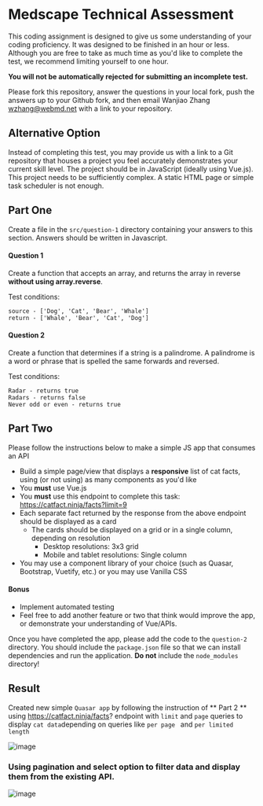 # Medscape Technical Assessment
This coding assignment is designed to give us some understanding of your coding proficiency. It was designed to be finished in an hour or less. Although you are free to take as much time as you'd like to complete the test, we recommend limiting yourself to one hour. 

**You will not be automatically rejected for submitting an incomplete test.**

Please fork this repository, answer the questions in your local fork, push the answers up to your Github fork, and then email Wanjiao Zhang <wzhang@webmd.net> with a link to your repository.

## Alternative Option
Instead of completing this test, you may provide us with a link to a Git repository that houses a project you feel accurately demonstrates your current skill level. The project should be in JavaScript (ideally using Vue.js). This project needs to be sufficiently complex. A static HTML page or simple task scheduler is not enough. 

## Part One
Create a file in the `src/question-1` directory containing your answers to this section. Answers should be written in Javascript.

#### Question 1
Create a function that accepts an array, and returns the array in reverse **without using array.reverse**.

Test conditions:
```
source - ['Dog', 'Cat', 'Bear', 'Whale']
return - ['Whale', 'Bear', 'Cat', 'Dog']
```

#### Question 2

Create a function that determines if a string is a palindrome. A palindrome is a word or phrase that is spelled 
the same forwards and reversed.

Test conditions:
```
Radar - returns true
Radars - returns false
Never odd or even - returns true
```

## Part Two
Please follow the instructions below to make a simple JS app that consumes an API

- Build a simple page/view that displays a **responsive** list of cat facts, using (or not using) as many components as you'd like
- You **must** use Vue.js
- You **must** use this endpoint to complete this task: https://catfact.ninja/facts?limit=9
- Each separate fact returned by the response from the above endpoint should be displayed as a card
  - The cards should be displayed on a grid or in a single column, depending on resolution
    - Desktop resolutions: 3x3 grid 
    - Mobile and tablet resolutions: Single column
- You may use a component library of your choice (such as Quasar, Bootstrap, Vuetify, etc.) or you may use Vanilla CSS
#### Bonus
- Implement automated testing
- Feel free to add another feature or two that think would improve the app, or demonstrate your understanding of Vue/APIs.

Once you have completed the app, please add the code to the `question-2` directory. You should include the `package.json` file so that we can install dependencies and run the application. **Do not** include the `node_modules` directory!

## Result
Created new simple ``` Quasar app ``` by following the instruction of ** Part 2 **
using https://catfact.ninja/facts? endpoint with ``` limit ``` and ``` page ``` queries to display `` cat data ``depending on queries like ```per page ``` and ``` per limited length ```

![image](https://user-images.githubusercontent.com/57170337/172924777-ef6b48d7-31cf-40bf-9291-fc17e7e8cbaf.png)
### Using pagination and select option to filter data and display them from the existing API.
![image](https://user-images.githubusercontent.com/57170337/173470526-cf6b81c4-9b76-4488-824e-3c1de97486d0.png)


